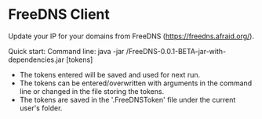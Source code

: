 # FreeDNS Client

Update your IP for your domains from FreeDNS (https://freedns.afraid.org/).

Quick start: 
	Command line: java -jar <path>/FreeDNS-0.0.1-BETA-jar-with-dependencies.jar [tokens]
	 
* The tokens entered will be saved and used for next run. 
* The tokens can be entered/overwritten with arguments in the command line or changed in the file storing the tokens.
* The tokens are saved in the '.FreeDNSToken' file under the current user's folder.
